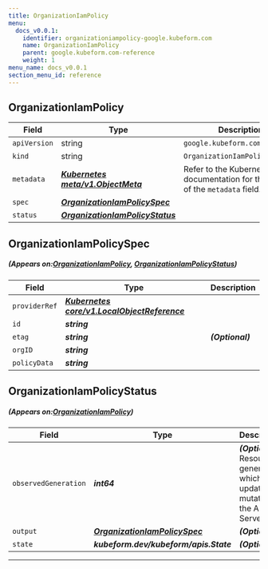 ```yaml
---
title: OrganizationIamPolicy
menu:
  docs_v0.0.1:
    identifier: organizationiampolicy-google.kubeform.com
    name: OrganizationIamPolicy
    parent: google.kubeform.com-reference
    weight: 1
menu_name: docs_v0.0.1
section_menu_id: reference
---
```


## OrganizationIamPolicy
| Field | Type | Description |
| ------ | ----- | ----------- |
| `apiVersion` | string | `google.kubeform.com/v1alpha1` |
|    `kind` | string | `OrganizationIamPolicy` |
| `metadata` | ***[Kubernetes meta/v1.ObjectMeta](https://kubernetes.io/docs/reference/generated/kubernetes-api/v1.13/#objectmeta-v1-meta)***|Refer to the Kubernetes API documentation for the fields of the `metadata` field.|
| `spec` | ***[OrganizationIamPolicySpec](#OrganizationIamPolicySpec)***||
| `status` | ***[OrganizationIamPolicyStatus](#OrganizationIamPolicyStatus)***||
## OrganizationIamPolicySpec
##### (Appears on:[OrganizationIamPolicy](#OrganizationIamPolicy), [OrganizationIamPolicyStatus](#OrganizationIamPolicyStatus))
| Field | Type | Description |
| ------ | ----- | ----------- |
| `providerRef` | ***[Kubernetes core/v1.LocalObjectReference](https://kubernetes.io/docs/reference/generated/kubernetes-api/v1.13/#localobjectreference-v1-core)***||
| `id` | ***string***||
| `etag` | ***string***| ***(Optional)*** |
| `orgID` | ***string***||
| `policyData` | ***string***||
## OrganizationIamPolicyStatus
##### (Appears on:[OrganizationIamPolicy](#OrganizationIamPolicy))
| Field | Type | Description |
| ------ | ----- | ----------- |
| `observedGeneration` | ***int64***| ***(Optional)*** Resource generation, which is updated on mutation by the API Server.|
| `output` | ***[OrganizationIamPolicySpec](#OrganizationIamPolicySpec)***| ***(Optional)*** |
| `state` | ***kubeform.dev/kubeform/apis.State***| ***(Optional)*** |
---
